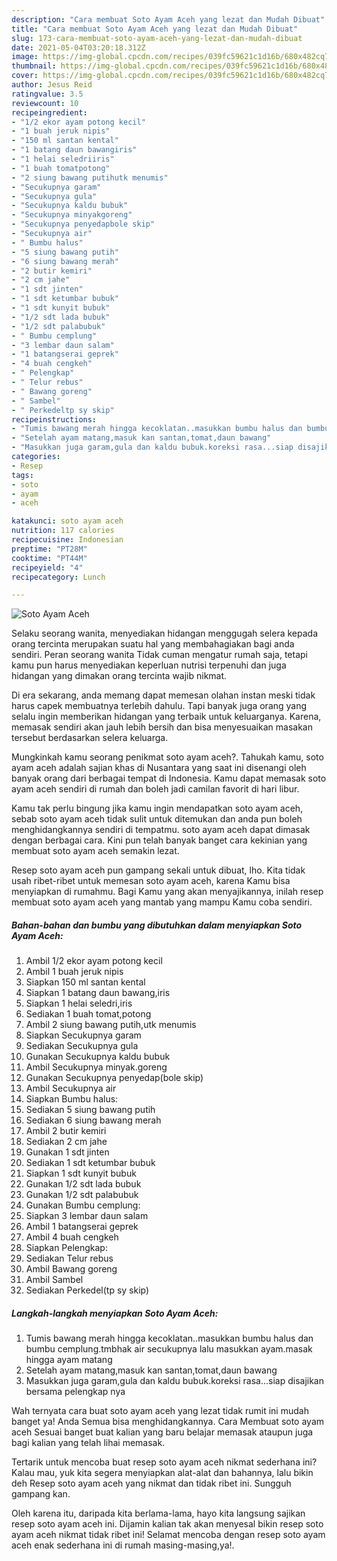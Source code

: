 ```yaml
---
description: "Cara membuat Soto Ayam Aceh yang lezat dan Mudah Dibuat"
title: "Cara membuat Soto Ayam Aceh yang lezat dan Mudah Dibuat"
slug: 173-cara-membuat-soto-ayam-aceh-yang-lezat-dan-mudah-dibuat
date: 2021-05-04T03:20:18.312Z
image: https://img-global.cpcdn.com/recipes/039fc59621c1d16b/680x482cq70/soto-ayam-aceh-foto-resep-utama.jpg
thumbnail: https://img-global.cpcdn.com/recipes/039fc59621c1d16b/680x482cq70/soto-ayam-aceh-foto-resep-utama.jpg
cover: https://img-global.cpcdn.com/recipes/039fc59621c1d16b/680x482cq70/soto-ayam-aceh-foto-resep-utama.jpg
author: Jesus Reid
ratingvalue: 3.5
reviewcount: 10
recipeingredient:
- "1/2 ekor ayam potong kecil"
- "1 buah jeruk nipis"
- "150 ml santan kental"
- "1 batang daun bawangiris"
- "1 helai seledriiris"
- "1 buah tomatpotong"
- "2 siung bawang putihutk menumis"
- "Secukupnya garam"
- "Secukupnya gula"
- "Secukupnya kaldu bubuk"
- "Secukupnya minyakgoreng"
- "Secukupnya penyedapbole skip"
- "Secukupnya air"
- " Bumbu halus"
- "5 siung bawang putih"
- "6 siung bawang merah"
- "2 butir kemiri"
- "2 cm jahe"
- "1 sdt jinten"
- "1 sdt ketumbar bubuk"
- "1 sdt kunyit bubuk"
- "1/2 sdt lada bubuk"
- "1/2 sdt palabubuk"
- " Bumbu cemplung"
- "3 lembar daun salam"
- "1 batangserai geprek"
- "4 buah cengkeh"
- " Pelengkap"
- " Telur rebus"
- " Bawang goreng"
- " Sambel"
- " Perkedeltp sy skip"
recipeinstructions:
- "Tumis bawang merah hingga kecoklatan..masukkan bumbu halus dan bumbu cemplung.tmbhak air secukupnya lalu masukkan ayam.masak hingga ayam matang"
- "Setelah ayam matang,masuk kan santan,tomat,daun bawang"
- "Masukkan juga garam,gula dan kaldu bubuk.koreksi rasa...siap disajikan bersama pelengkap nya"
categories:
- Resep
tags:
- soto
- ayam
- aceh

katakunci: soto ayam aceh 
nutrition: 117 calories
recipecuisine: Indonesian
preptime: "PT28M"
cooktime: "PT44M"
recipeyield: "4"
recipecategory: Lunch

---
```



![Soto Ayam Aceh](https://img-global.cpcdn.com/recipes/039fc59621c1d16b/680x482cq70/soto-ayam-aceh-foto-resep-utama.jpg)

Selaku seorang wanita, menyediakan hidangan menggugah selera kepada orang tercinta merupakan suatu hal yang membahagiakan bagi anda sendiri. Peran seorang  wanita Tidak cuman mengatur rumah saja, tetapi kamu pun harus menyediakan keperluan nutrisi terpenuhi dan juga hidangan yang dimakan orang tercinta wajib nikmat.

Di era  sekarang, anda memang dapat memesan olahan instan meski tidak harus capek membuatnya terlebih dahulu. Tapi banyak juga orang yang selalu ingin memberikan hidangan yang terbaik untuk keluarganya. Karena, memasak sendiri akan jauh lebih bersih dan bisa menyesuaikan masakan tersebut berdasarkan selera keluarga. 



Mungkinkah kamu seorang penikmat soto ayam aceh?. Tahukah kamu, soto ayam aceh adalah sajian khas di Nusantara yang saat ini disenangi oleh banyak orang dari berbagai tempat di Indonesia. Kamu dapat memasak soto ayam aceh sendiri di rumah dan boleh jadi camilan favorit di hari libur.

Kamu tak perlu bingung jika kamu ingin mendapatkan soto ayam aceh, sebab soto ayam aceh tidak sulit untuk ditemukan dan anda pun boleh menghidangkannya sendiri di tempatmu. soto ayam aceh dapat dimasak dengan berbagai cara. Kini pun telah banyak banget cara kekinian yang membuat soto ayam aceh semakin lezat.

Resep soto ayam aceh pun gampang sekali untuk dibuat, lho. Kita tidak usah ribet-ribet untuk memesan soto ayam aceh, karena Kamu bisa menyiapkan di rumahmu. Bagi Kamu yang akan menyajikannya, inilah resep membuat soto ayam aceh yang mantab yang mampu Kamu coba sendiri.

<!--inarticleads1-->

##### Bahan-bahan dan bumbu yang dibutuhkan dalam menyiapkan Soto Ayam Aceh:

1. Ambil 1/2 ekor ayam potong kecil
1. Ambil 1 buah jeruk nipis
1. Siapkan 150 ml santan kental
1. Siapkan 1 batang daun bawang,iris
1. Siapkan 1 helai seledri,iris
1. Sediakan 1 buah tomat,potong
1. Ambil 2 siung bawang putih,utk menumis
1. Siapkan Secukupnya garam
1. Sediakan Secukupnya gula
1. Gunakan Secukupnya kaldu bubuk
1. Ambil Secukupnya minyak.goreng
1. Gunakan Secukupnya penyedap(bole skip)
1. Ambil Secukupnya air
1. Siapkan  Bumbu halus:
1. Sediakan 5 siung bawang putih
1. Sediakan 6 siung bawang merah
1. Ambil 2 butir kemiri
1. Sediakan 2 cm jahe
1. Gunakan 1 sdt jinten
1. Sediakan 1 sdt ketumbar bubuk
1. Siapkan 1 sdt kunyit bubuk
1. Gunakan 1/2 sdt lada bubuk
1. Gunakan 1/2 sdt palabubuk
1. Gunakan  Bumbu cemplung:
1. Siapkan 3 lembar daun salam
1. Ambil 1 batangserai geprek
1. Ambil 4 buah cengkeh
1. Siapkan  Pelengkap:
1. Sediakan  Telur rebus
1. Ambil  Bawang goreng
1. Ambil  Sambel
1. Sediakan  Perkedel(tp sy skip)




<!--inarticleads2-->

##### Langkah-langkah menyiapkan Soto Ayam Aceh:

1. Tumis bawang merah hingga kecoklatan..masukkan bumbu halus dan bumbu cemplung.tmbhak air secukupnya lalu masukkan ayam.masak hingga ayam matang
1. Setelah ayam matang,masuk kan santan,tomat,daun bawang
1. Masukkan juga garam,gula dan kaldu bubuk.koreksi rasa...siap disajikan bersama pelengkap nya




Wah ternyata cara buat soto ayam aceh yang lezat tidak rumit ini mudah banget ya! Anda Semua bisa menghidangkannya. Cara Membuat soto ayam aceh Sesuai banget buat kalian yang baru belajar memasak ataupun juga bagi kalian yang telah lihai memasak.

Tertarik untuk mencoba buat resep soto ayam aceh nikmat sederhana ini? Kalau mau, yuk kita segera menyiapkan alat-alat dan bahannya, lalu bikin deh Resep soto ayam aceh yang nikmat dan tidak ribet ini. Sungguh gampang kan. 

Oleh karena itu, daripada kita berlama-lama, hayo kita langsung sajikan resep soto ayam aceh ini. Dijamin kalian tak akan menyesal bikin resep soto ayam aceh nikmat tidak ribet ini! Selamat mencoba dengan resep soto ayam aceh enak sederhana ini di rumah masing-masing,ya!.

